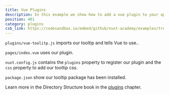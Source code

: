 ```yaml
---
title: Vue Plugins
description: In this example we show how to add a vue plugin to your application
position: 401
category: plugins
csb_link: https://codesandbox.io/embed/github/nuxt-academy/examples/tree/master/plugins/vue-plugins
---
```


<example-intro></example-intro>

`plugins/vue-toolitp.js` imports our tooltip and tells Vue to use..

`pages/index.vue` uses our plugin.

`nuxt.config.js` contains the `plugins` property to register our plugin and the `css` property to add our tooltip css.

`package.json` show our tooltip package has been installed.

<base-alert type="next">

Learn more in the Directory Structure book in the [plugins](/docs/2.x/directory-structure/plugins#vue-plugins) chapter.

</base-alert>

<code-sandbox :src="csb_link"></code-sandbox>

